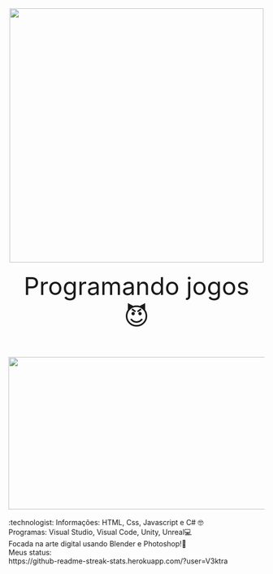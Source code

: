<div id="header" align="Center">
  <img src="https://media.giphy.com/media/26tn33aiTi1jkl6H6/giphy.gif" width="500"/><br> <br> 
<center><font size="10px">Programando jogos 😈</font></center>
</div><br> <br> <br> 
<div align="center">
  <img src="https://media.giphy.com/media/Dh5q0sShxgp13DwrvG/giphy.gif" width="600" height="300"/>
</div>
<br> 
:technologist: Informações:
HTML, Css, Javascript e C# 🤓 <br> 
Programas: Visual Studio, Visual Code, Unity, Unreal💻 <br> 
Focada na arte digital usando Blender e Photoshop!🎨
<br>
Meus status:<br>
https://github-readme-streak-stats.herokuapp.com/?user=V3ktra

